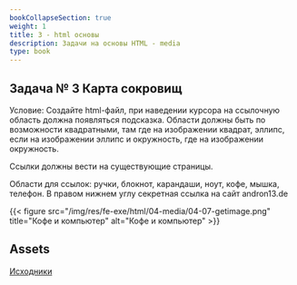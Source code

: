 ```yaml
---
bookCollapseSection: true
weight: 1
title: 3 - html основы
description: Задачи на основы HTML - media
type: book
---
```


## Задача № 3 Карта сокровищ

Условие: Создайте html-файл, при наведении курсора на ссылочную область должна появляться подсказка. Области должны быть по возможности квадратными, там где на изображении квадрат, эллипс, если на изображении эллипс и окружность, где на изображении окружность.

Ссылки должны вести на существующие страницы.

Области для ссылок: ручки, блокнот, карандаши, ноут, кофе, мышка, телефон. В правом нижнем углу секретная ссылка на сайт andron13.de

{{< figure src="/img/res/fe-exe/html/04-media/04-07-getimage.png" title="Кофе и компьютер" alt="Кофе и компьютер" >}}

## Assets

[Исходники](/img/res/fe-exe/html/04-media/04-07-getimage.png)


